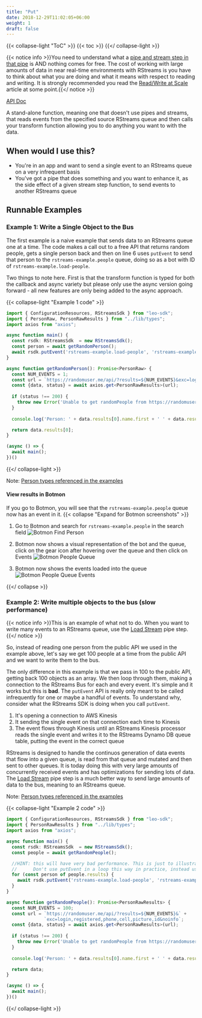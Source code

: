 ```yaml
---
title: "Put"
date: 2018-12-29T11:02:05+06:00
weight: 1
draft: false
---
```


{{< collapse-light "ToC" >}}
{{< toc  >}}
{{</ collapse-light >}}

{{< notice info >}}You need to understand what a [pipe and stream step in that pipe](../../streams-primer) is AND 
nothing comes for free.  The cost of working with large amounts of data in near real-time environments
with RStreams is you have to think about what you are doing and what it means with respect to
reading and writing.  It is strongly recommended you read the [Read/Write at Scale](../../read-write-scale) 
article at some point.{{</ notice >}}

[API Doc](https://leoplatform.github.io/Nodejs/classes/index.RStreamsSdk.html#putEvent)

A stand-alone function, meaning one that doesn't use pipes and streams, that reads events from the specified source RStreams
queue and then calls your transform function allowing you to do anything you want to with the data.

## When would I use this?
* You're in an app and want to send a single event to an RStreams queue on a very infrequent basis
* You've got a pipe that does something and you want to enhance it, as the side effect of a given
  stream step function, to send events to another RStreams queue

## Runnable Examples

### Example 1: Write a Single Object to the Bus

The first example is a naive example that sends data to an RStreams queue one at a time.  The code makes a call out to a free
API that returns random people, gets a single person back and then on line 6 uses `putEvent` to send that person to the 
`rstreams-example.people` queue, doing so as a bot with ID of `rstreams-example.load-people`.

Two things to note here.  First is that the transform function is typed for both the callback
and async variety but please only use the async version going forward - all new features
are only being added to the async approach.

{{< collapse-light "Example 1 code" >}}
```typescript {linenos=inline,anchorlinenos=true,lineanchors=putex1}
import { ConfigurationResources, RStreamsSdk } from "leo-sdk";
import { PersonRaw, PersonRawResults } from "../lib/types";
import axios from "axios";

async function main() {
  const rsdk: RStreamsSdk  = new RStreamsSdk();
  const person = await getRandomPerson();
  await rsdk.putEvent('rstreams-example.load-people', 'rstreams-example.people', person);
}

async function getRandomPerson(): Promise<PersonRaw> {
  const NUM_EVENTS = 1;
  const url = `https://randomuser.me/api/?results=${NUM_EVENTS}&exc=login,registered,phone,cell,picture,id&noinfo`;
  const {data, status} = await axios.get<PersonRawResults>(url);
  
  if (status !== 200) {
    throw new Error('Unable to get randomPeople from https://randomuser.me API: ' + status);
  }
  
  console.log('Person: ' + data.results[0].name.first + ' ' + data.results[0].name.last);

  return data.results[0];
}

(async () => {
  await main();
})()
```
{{</ collapse-light >}}

Note: [Person types referenced in the examples](../../#person-types-referenced-in-the-examples)

#### View results in Botmon
If you go to Botmon, you will see that the `rstreams-example.people` queue now has an event in it.
{{< collapse "Expand for Botmon screenshots" >}}

1. Go to Botmon and search for `rstreams-example.people` in the search field
![Botmon Find Person](../../../images/botmon-find-person-queue.png  "40%" )

1. Botmon now shows a visual representation of the bot and the queue, click on the gear icon after hovering over the queue and then click on Events
![Botmon People Queue](../../../images/rstreams-example-people-queue1.png "30%" )

1. Botmon now shows the events loaded into the queue
![Botmon People Queue Events](../../../images/botmon-example-person-queue1.png "70%" )

{{</ collapse >}}

### Example 2: Write multiple objects to the bus (slow performance)
{{< notice info >}}This is an example of what not to do.  When you want to write many events to an RStreams queue, use
the  [Load Stream](../../sink-streams/load) pipe step.{{</ notice >}}

So, instead of reading one person from the public API we used in the example above, let's say we get 100 people at a time
from the public API and we want to write them to the bus.

The only difference in this example is that we pass in 100 to the public API, getting back 100 objects as
an array.  We then loop through them, making a connection to the RStreams Bus for each and every event.
It's simple and it works but this is **bad**.  The `putEvent` API is really only meant to be called infrequently for one or maybe a
handful of events.  To understand why, consider what the RStreams SDK is doing when you call `putEvent`.

1. It's opening a connection to AWS Kinesis
1. It sending the single event on that connection each time to Kinesis
1. The event flows through Kinesis until an RStreams Kinesis processor reads the single event and writes it to
the RStreams Dynamo DB queue table, putting the event in the correct queue

RStreams is designed to handle the continuos generation of data events that flow into a given queue, is read from
that queue and mutated and then sent to other queues.  It is today doing this with very large amounts of 
concurrently received events and has optimizations for sending lots of data.
The [Load Stream](../../sink-streams/load) pipe step is a much better way to send large amounts of data
to the bus, meaning to an RStreams queue.

Note: [Person types referenced in the examples](../../#person-types-referenced-in-the-examples)

{{< collapse-light "Example 2 code" >}}
```typescript {linenos=inline,anchorlinenos=true,lineanchors=enrichex2}
import { ConfigurationResources, RStreamsSdk } from "leo-sdk";
import { PersonRawResults } from "../lib/types";
import axios from "axios";

async function main() {
  const rsdk: RStreamsSdk  = new RStreamsSdk();
  const people = await getRandomPeople();

  //HINT: this will have very bad performance. This is just to illustrate a point.
  //      Don't use putEvent in a loop this way in practice, instead use sdk.load!
  for (const person of people.results) {
    await rsdk.putEvent('rstreams-example.load-people', 'rstreams-example.people', person);
  }
}

async function getRandomPeople(): Promise<PersonRawResults> {
  const NUM_EVENTS = 100;
  const url = `https://randomuser.me/api/?results=${NUM_EVENTS}&` + 
              `exc=login,registered,phone,cell,picture,id&noinfo`;
  const {data, status} = await axios.get<PersonRawResults>(url);
  
  if (status !== 200) {
    throw new Error('Unable to get randomPeople from https://randomuser.me API: ' + status);
  }
  
  console.log('Person: ' + data.results[0].name.first + ' ' + data.results[0].name.last);

  return data;
}

(async () => {
  await main();
})()
```
{{</ collapse-light >}}